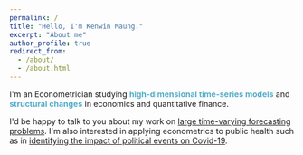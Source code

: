 ```yaml
---
permalink: /
title: "Hello, I'm Kenwin Maung."
excerpt: "About me"
author_profile: true
redirect_from: 
  - /about/
  - /about.html
---
```



I'm an Econometrician studying <span style="color:#52adc8">**high-dimensional time-series models**</span> and <span style="color:#52adc8">**structural changes**</span> in economics and quantitative finance.

I'd be happy to talk to you about my work on [large time-varying forecasting problems](/research/). I'm also interested in applying econometrics to public health such as in [identifying the impact of political events on Covid-19](https://journals.plos.org/ploscompbiol/article?id=10.1371/journal.pcbi.1008959).
